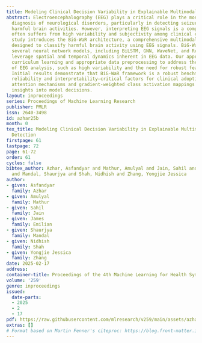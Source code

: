 ```yaml
---
title: Modeling Clinical Decision Variability in Explainable Multimodal Seizure Detection
abstract: Electroencephalography (EEG) plays a critical role in the monitoring and
  diagnosis of neurological disorders, particularly in detecting seizures and other
  harmful brain activities. However, interpreting EEG signals is a complex task that
  often suffers from high variability and subjectivity among clinical experts. This
  study introduces the BiG-WaR architecture, a comprehensive multimodal framework
  designed to classify harmful brain activity using EEG signals. BiG-WaR combines
  several neural network models, including BiLSTM, GNN, WaveNet, and ResNet, to effectively
  leverage spatial and temporal dynamics inherent in EEG data. Our approach integrates
  curriculum learning and appropriate data preprocessing to address the challenges
  of EEG analysis, such as high variability and the need for robust feature extraction.
  Initial results demonstrate that BiG-WaR framework is a robust benchmark, enhancing
  reliability and interpretability—critical factors for clinical adoption—by integrating
  attention mechanisms and gradient-weighted class activation mappings to provide
  insights into model decisions.
layout: inproceedings
series: Proceedings of Machine Learning Research
publisher: PMLR
issn: 2640-3498
id: azhar25b
month: 0
tex_title: Modeling Clinical Decision Variability in Explainable Multimodal Seizure
  Detection
firstpage: 61
lastpage: 72
page: 61-72
order: 61
cycles: false
bibtex_author: Azhar, Asfandyar and Mathur, Amulyal and Jain, Sahil and Emilian, James
  and Mandal, Shaurjya and Shah, Nidhish and Zhang, Yongjie Jessica
author:
- given: Asfandyar
  family: Azhar
- given: Amulyal
  family: Mathur
- given: Sahil
  family: Jain
- given: James
  family: Emilian
- given: Shaurjya
  family: Mandal
- given: Nidhish
  family: Shah
- given: Yongjie Jessica
  family: Zhang
date: 2025-02-17
address:
container-title: Proceedings of the 4th Machine Learning for Health Symposium
volume: '259'
genre: inproceedings
issued:
  date-parts:
  - 2025
  - 2
  - 17
pdf: https://raw.githubusercontent.com/mlresearch/v259/main/assets/azhar25b/azhar25b.pdf
extras: []
# Format based on Martin Fenner's citeproc: https://blog.front-matter.io/posts/citeproc-yaml-for-bibliographies/
---
```

